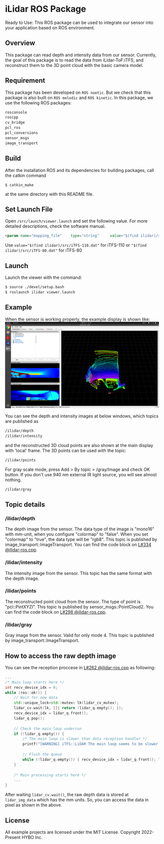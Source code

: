 # iLidar ROS Package
Ready to Use: This ROS package can be used to integrate our sensor into your application based on ROS environment.

## Overview
This package can read depth and intensity data from our sensor. Currently, the goal of this package is to read the data from iLidar-ToF:iTFS, and reconstruct them to the 3D point cloud with the basic camera model.

## Requirement
This package has been developed on `ROS noetic`. But we check that this package is also built on `ROS melodic` and `ROS kinetic`.
In this package, we use the following ROS packages:

```bash
rosconsole
roscpp
cv_bridge
pcl_ros
pcl_conversions
sensor_msgs
image_transport
```

## Build
After the installation ROS and its dependencies for building packages, call the catkin command
```
$ catkin_make
```
at the same directory with this README file. 

## Set Launch File
Open `/src/launch/viewer.launch` and set the following value. For more detailed descriptions, check the software manual.
```html
<param name="mapping_file"    type="string"     value="$(find ilidar)/src/iTFS-110.dat"   />
```
Use `value="$(find ilidar)/src/iTFS-110.dat"` for iTFS-110 or `"$(find ilidar)/src/iTFS-80.dat"` for iTFS-80

## Launch
Launch the viewer with the command:
```bash
$ source ./devel/setup.bash
$ roslaunch ilidar viewer.launch 
```

## Example
When the sensor is working properly, the example display is shown like:
![exampleImage](./ex.png)
  
You can see the depth and intensity images at below windows, which topics are published as 
```html
/ilidar/depth
/ilidar/intensity
```
and the reconstructed 3D cloud points are also shown at the main display with 'local' frame. The 3D points can be used with the topic:
```html
/ilidar/points
```

For gray scale mode, press Add > By topic > /gray/Image and check OK button. If you don't use 940 nm external IR light source, you will see almost nothing.
```html
/ilidar/gray
```

## Topic details

### /ilidar/depth

The depth image from the sensor. The data type of the image is "mono16" with mm-unit, when you configure "colormap" to "false". When you set "colormap" to "true", the data type will be "rgb8". This topic is published by image_transport::ImageTransport. You can find the code block on [L#334 @ilidar-ros.cpp].

### /ilidar/intensity

The intensity image from the sensor. This topic has the same format with the depth image.

### /ilidar/points

The reconstructed point cloud from the sensor. The type of point is "pcl::PintXYZI". This topic is published by sensor_msgs::PointCloud2. You can find the code block on [L#298 @ilidar-ros.cpp].

### /ilidar/gray

Gray image from the sensor. Valid for only mode 4. This topic is published by image_transport::ImageTransport.

## How to access the raw depth image

You can see the reception proccese in [L#262 @ilidar-ros.cpp] as following:
```cpp
...
/* Main loop starts here */
int recv_device_idx = 0;
while (ros::ok()) {
	// Wait for new data
	std::unique_lock<std::mutex> lk(lidar_cv_mutex);
	lidar_cv.wait(lk, []{ return !lidar_q.empty(); });
	recv_device_idx = lidar_q.front();
	lidar_q.pop();

	// Check the main loop underrun
	if (!lidar_q.empty()) {
		/* The main loop is slower than data reception handler */
		printf("[WARNING] iTFS::LiDAR The main loop seems to be slower than the LiDAR data reception handler.\n");

		// Flush the queue
		while (!lidar_q.empty()) { recv_device_idx = lidar_q.front(); lidar_q.pop(); }
	}

	/* Main processing starts here */
	...
}
```
After waiting `lidar_cv.wait()`, the raw depth data is stored at `lidar_img_data` which has the mm units. So, you can access the data in pixel as shown in the above.

## License
All example projects are licensed under the MIT License. Copyright 2022-Present HYBO Inc.

[L#334 @ilidar-ros.cpp]: https://github.com/ilidar-tof/ilidar-api-ros/blob/main/src/ilidar-ros.cpp#L334
[L#298 @ilidar-ros.cpp]: https://github.com/ilidar-tof/ilidar-api-ros/blob/main/src/ilidar-ros.cpp#L298
[L#262 @ilidar-ros.cpp]: https://github.com/ilidar-tof/ilidar-api-ros/blob/main/src/ilidar-ros.cpp#L262
